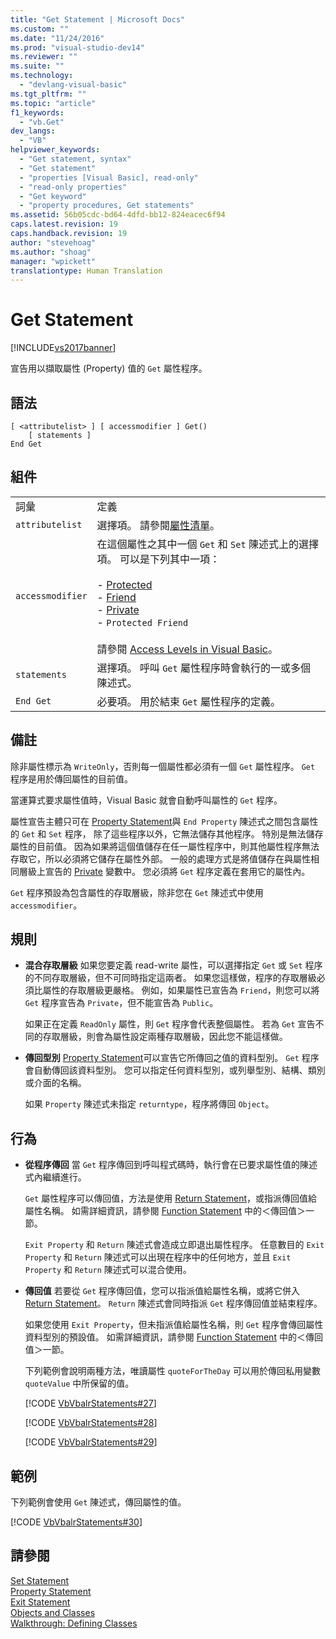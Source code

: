 ```yaml
---
title: "Get Statement | Microsoft Docs"
ms.custom: ""
ms.date: "11/24/2016"
ms.prod: "visual-studio-dev14"
ms.reviewer: ""
ms.suite: ""
ms.technology: 
  - "devlang-visual-basic"
ms.tgt_pltfrm: ""
ms.topic: "article"
f1_keywords: 
  - "vb.Get"
dev_langs: 
  - "VB"
helpviewer_keywords: 
  - "Get statement, syntax"
  - "Get statement"
  - "properties [Visual Basic], read-only"
  - "read-only properties"
  - "Get keyword"
  - "property procedures, Get statements"
ms.assetid: 56b05cdc-bd64-4dfd-bb12-824eacec6f94
caps.latest.revision: 19
caps.handback.revision: 19
author: "stevehoag"
ms.author: "shoag"
manager: "wpickett"
translationtype: Human Translation
---
```

# Get Statement
[!INCLUDE[vs2017banner](../../../csharp/includes/vs2017banner.md)]

宣告用以擷取屬性 \(Property\) 值的 `Get` 屬性程序。  
  
## 語法  
  
```  
[ <attributelist> ] [ accessmodifier ] Get()  
    [ statements ]  
End Get  
```  
  
## 組件  
  
|||  
|-|-|  
|詞彙|定義|  
|`attributelist`|選擇項。  請參閱[屬性清單](../../../visual-basic/language-reference/statements/attribute-list.md)。|  
|`accessmodifier`|在這個屬性之其中一個 `Get` 和 `Set` 陳述式上的選擇項。  可以是下列其中一項：<br /><br /> -   [Protected](../../../visual-basic/language-reference/modifiers/protected.md)<br />-   [Friend](../../../visual-basic/language-reference/modifiers/friend.md)<br />-   [Private](../../../visual-basic/language-reference/modifiers/private.md)<br />-   `Protected Friend`<br /><br /> 請參閱 [Access Levels in Visual Basic](../../../visual-basic/programming-guide/language-features/declared-elements/access-levels.md)。|  
|`statements`|選擇項。  呼叫 `Get` 屬性程序時會執行的一或多個陳述式。|  
|`End Get`|必要項。  用於結束 `Get` 屬性程序的定義。|  
  
## 備註  
 除非屬性標示為 `WriteOnly`，否則每一個屬性都必須有一個 `Get` 屬性程序。  `Get` 程序是用於傳回屬性的目前值。  
  
 當運算式要求屬性值時，Visual Basic 就會自動呼叫屬性的 `Get` 程序。  
  
 屬性宣告主體只可在 [Property Statement](../../../visual-basic/language-reference/statements/property-statement.md)與 `End Property` 陳述式之間包含屬性的 `Get` 和 `Set` 程序，  除了這些程序以外，它無法儲存其他程序。  特別是無法儲存屬性的目前值。  因為如果將這個值儲存在任一屬性程序中，則其他屬性程序無法存取它，所以必須將它儲存在屬性外部。  一般的處理方式是將值儲存在與屬性相同層級上宣告的 [Private](../../../visual-basic/language-reference/modifiers/private.md) 變數中。  您必須將 `Get` 程序定義在套用它的屬性內。  
  
 `Get` 程序預設為包含屬性的存取層級，除非您在 `Get` 陳述式中使用 `accessmodifier`。  
  
## 規則  
  
-   **混合存取層級** 如果您要定義 read\-write 屬性，可以選擇指定 `Get` 或 `Set` 程序的不同存取層級，但不可同時指定這兩者。  如果您這樣做，程序的存取層級必須比屬性的存取層級更嚴格。  例如，如果屬性已宣告為 `Friend`，則您可以將 `Get` 程序宣告為 `Private`，但不能宣告為 `Public`。  
  
     如果正在定義 `ReadOnly` 屬性，則 `Get` 程序會代表整個屬性。  若為 `Get` 宣告不同的存取層級，則會為屬性設定兩種存取層級，因此您不能這樣做。  
  
-   **傳回型別** [Property Statement](../../../visual-basic/language-reference/statements/property-statement.md)可以宣告它所傳回之值的資料型別。  `Get` 程序會自動傳回該資料型別。  您可以指定任何資料型別，或列舉型別、結構、類別或介面的名稱。  
  
     如果 `Property` 陳述式未指定 `returntype`，程序將傳回 `Object`。  
  
## 行為  
  
-   **從程序傳回** 當 `Get` 程序傳回到呼叫程式碼時，執行會在已要求屬性值的陳述式內繼續進行。  
  
     `Get` 屬性程序可以傳回值，方法是使用 [Return Statement](../../../visual-basic/language-reference/statements/return-statement.md)，或指派傳回值給屬性名稱。  如需詳細資訊，請參閱 [Function Statement](../../../visual-basic/language-reference/statements/function-statement.md) 中的＜傳回值＞一節。  
  
     `Exit Property` 和 `Return` 陳述式會造成立即退出屬性程序。  任意數目的 `Exit Property` 和 `Return` 陳述式可以出現在程序中的任何地方，並且 `Exit Property` 和 `Return` 陳述式可以混合使用。  
  
-   **傳回值** 若要從 `Get` 程序傳回值，您可以指派值給屬性名稱，或將它併入 [Return Statement](../../../visual-basic/language-reference/statements/return-statement.md)。  `Return` 陳述式會同時指派 `Get` 程序傳回值並結束程序。  
  
     如果您使用 `Exit Property`，但未指派值給屬性名稱，則 `Get` 程序會傳回屬性資料型別的預設值。  如需詳細資訊，請參閱 [Function Statement](../../../visual-basic/language-reference/statements/function-statement.md) 中的＜傳回值＞一節。  
  
     下列範例會說明兩種方法，唯讀屬性 `quoteForTheDay` 可以用於傳回私用變數 `quoteValue` 中所保留的值。  
  
     [!CODE [VbVbalrStatements#27](../CodeSnippet/VS_Snippets_VBCSharp/VbVbalrStatements#27)]  
  
     [!CODE [VbVbalrStatements#28](../CodeSnippet/VS_Snippets_VBCSharp/VbVbalrStatements#28)]  
  
     [!CODE [VbVbalrStatements#29](../CodeSnippet/VS_Snippets_VBCSharp/VbVbalrStatements#29)]  
  
## 範例  
 下列範例會使用 `Get` 陳述式，傳回屬性的值。  
  
 [!CODE [VbVbalrStatements#30](../CodeSnippet/VS_Snippets_VBCSharp/VbVbalrStatements#30)]  
  
## 請參閱  
 [Set Statement](../../../visual-basic/language-reference/statements/set-statement.md)   
 [Property Statement](../../../visual-basic/language-reference/statements/property-statement.md)   
 [Exit Statement](../../../visual-basic/language-reference/statements/exit-statement.md)   
 [Objects and Classes](../../../visual-basic/programming-guide/language-features/objects-and-classes/index.md)   
 [Walkthrough: Defining Classes](../../../visual-basic/programming-guide/language-features/objects-and-classes/walkthrough-defining-classes.md)